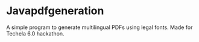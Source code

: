 # Javapdfgeneration
A simple program to generate multilingual PDFs using legal fonts. Made for Techela 6.0 hackathon.
